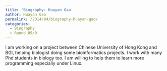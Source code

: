 ```yaml
---
title: 'Biography: Huayan Gao'
author: Huayan Gao
permalink: /2014/04/biography-huayan-gao/
categories:
  - Biography
  - Round 09/0
---
```

I am working on a project between Chinese University of Hong Kong and BGI, helping biologist doing some bioinformatics projects. I work with many Phd students in biology too. I am willing to help them to learn more programming especially under Linux.
